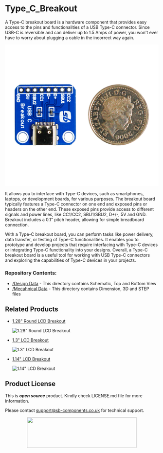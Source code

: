 # Type_C_Breakout
A Type-C breakout board is a hardware component that provides easy access to the pins and functionalities of a USB Type-C connector. Since USB-C is reversible and can deliver up to 1.5 Amps of power, you won't ever have to worry about plugging a cable in the incorrect way again. 

<img src="https://github.com/sbcshop/Type_C_Breakout/blob/main/images/TYPE%20C.jpg">

It allows you to interface with Type-C devices, such as smartphones, laptops, or development boards, for various purposes.
The breakout board typically features a Type-C connector on one end and exposed pins or headers on the other end. These exposed pins provide access to different signals and power lines, like CC1/CC2, SBU1/SBU2, D+/-, 5V and GND. Breakout includes a 0.1" pitch header, allowing for simple breadboard connection.

With a Type-C breakout board, you can perform tasks like power delivery, data transfer, or testing of Type-C functionalities. It enables you to prototype and develop projects that require interfacing with Type-C devices or integrating Type-C functionality into your designs.
Overall, a Type-C breakout board is a useful tool for working with USB Type-C connectors and exploring the capabilities of Type-C devices in your projects.

### Repository Contents:
  - [/Design Data](https://github.com/sbcshop/Type_C_Breakout/tree/main/Design%20Data) - This directory contains Schematic, Top and Bottom View
  - [/Mecahnical Data](https://github.com/sbcshop/Type_C_Breakout/tree/main/Mechanical%20Data) - This directory contains Dimension, 3D and STEP files

## Related Products
  * [1.28" Round LCD Breakout](https://shop.sb-components.co.uk/products/1-28-round-lcd-breakout?_pos=2&_sid=aa1a4c610&_ss=r) 
   
     ![1.28" Round LCD Breakout](https://cdn.shopify.com/s/files/1/1217/2104/products/01_a58fb20c-7cc7-4908-bfca-549b28c721b6.png?v=1677234693&width=300)   

  * [1.3" LCD Breakout](https://shop.sb-components.co.uk/products/1-3-lcd-breakout?_pos=2&_sid=23eee937e&_ss=r) 
   
     ![1.3" LCD Breakout](https://cdn.shopify.com/s/files/1/1217/2104/products/01_1_a486ba53-c02b-4491-b110-a9b64736ad39.png?v=1677241189&width=300) 
  
  * [1.14" LCD Breakout](https://shop.sb-components.co.uk/products/1-14-inch-lcd-breakout?_pos=1&_sid=8dab247c9&_ss=r) 
   
     ![1.14" LCD Breakout](https://cdn.shopify.com/s/files/1/1217/2104/products/1.14InchLCDBreakout.png?v=1622801461&width=300) 

 
## Product License

This is ***open source*** product. Kindly check LICENSE.md file for more information.

Please contact support@sb-components.co.uk for technical support.
<p align="center">
  <img width="360" height="100" src="https://cdn.shopify.com/s/files/1/1217/2104/files/Logo_sb_component_3.png?v=1666086771&width=300">
</p>
